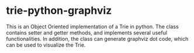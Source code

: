 # trie-python-graphviz
This is an Object Oriented implementation of a Trie in python. The class contains setter and getter methods, and implements several useful functionalities. In addition, the class can generate graphviz dot code, which can be used to visualize the Trie.
